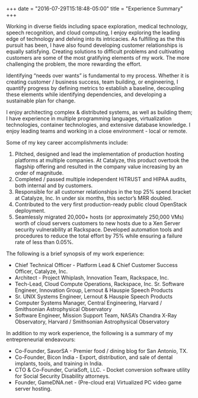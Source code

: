 +++
date = "2016-07-29T15:18:48-05:00"
title = "Experience Summary"
+++

Working in diverse fields including space exploration, medical technology, speech recognition, and cloud computing, I enjoy exploring the leading edge of technology and delving into its intricacies. As fulfilling as the this pursuit has been, I have also found developing customer relationships is equally satisfying. Creating solutions to difficult problems and cultivating customers are some of the most gratifying elements of my work.  The more challenging the problem, the more rewarding the effort.

Identifying “needs over wants” is fundamental to my process.  Whether it is creating customer / business success, team building, or engineering, I quantify progress by defining metrics to establish a baseline, decoupling these elements while identifying dependencies, and developing a sustainable plan for change.

I enjoy architecting complex & distributed systems, as well as building them; I have experience in multiple programming languages, virtualization technologies, container technologies, and extensive database knowledge.  I enjoy leading teams and working in a close environment - local or remote.

Some of my key career accomplishments include:

1. Pitched, designed and lead the implementation of production hosting platforms at multiple companies.  At Catalyze, this product overtook the flagship offering and resulted in the company value increasing by an order of magnitude.  
2. Completed / passed multiple independent HiTRUST and HIPAA audits, both internal and by customers.
3. Responsible for all customer relationships in the top 25% spend bracket at Catalyze, Inc. In under six months, this sector’s MRR doubled.  
4. Contributed to the very first production-ready public cloud OpenStack deployment.
5. Seamlessly migrated 20,000+ hosts (or approximately 250,000 VMs) worth of cloud servers customers to new hosts due to a Xen Server security vulnerability at Rackspace. Developed automation tools and procedures to reduce the total effort by 75% while ensuring a failure rate of less than 0.05%.

The following is a brief synopsis of my work experience:

- Chief Technical Officer - Platform Lead & Chief Customer Success Officer, Catalyze, Inc.
- Architect - Project Whiplash, Innovation Team, Rackspace, Inc.
- Tech-Lead, Cloud Compute Operations, Rackspace, Inc.
Sr. Software Engineer, Innovation Group, Lernout & Hauspie Speech Products
- Sr. UNIX Systems Engineer, Lernout & Hauspie Speech Products
- Computer Systems Manager, Central Engineering, Harvard / Smithsonian Astrophysical Observatory 
- Software Engineer, Mission Support Team, NASA’s Chandra X-Ray Observatory,  Harvard / Smithsonian Astrophysical Observatory

In addition to my work experience, the following is a summary of my entrepreneurial endeavours:

- Co-Founder, SavorSA - Premier food / dining blog for San Antonio, TX.  
- Co-Founder, Bicon India - Export, distribution, and sale of dental implants, tools, and training in India.
- CTO & Co-Founder, CuriaSoft, LLC. -  Docket conversion software utility for Social Security Disability attorneys.
- Founder, GameDNA.net - (Pre-cloud era) Virtualized PC video game server hosting.

